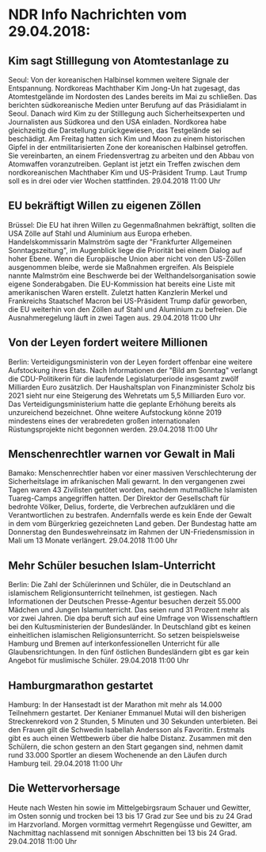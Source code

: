 # NDR Info Nachrichten vom 29.04.2018:


## Kim sagt Stilllegung von Atomtestanlage zu
Seoul: Von der koreanischen Halbinsel kommen weitere Signale der Entspannung. Nordkoreas Machthaber Kim Jong-Un hat zugesagt, das Atomtestgelände im Nordosten des Landes bereits im Mai zu schließen. Das berichten südkoreanische Medien unter Berufung auf das Präsidialamt in Seoul. Danach wird Kim zu der Stilllegung auch Sicherheitsexperten und Journalisten aus Südkorea und den USA einladen. Nordkorea habe gleichzeitig die Darstellung zurückgewiesen, das Testgelände sei beschädigt. Am Freitag hatten sich Kim und Moon zu einem historischen Gipfel in der entmilitarisierten Zone der koreanischen Halbinsel getroffen. Sie vereinbarten, an einem Friedensvertrag zu arbeiten und den Abbau von Atomwaffen voranzutreiben. Geplant ist jetzt ein Treffen zwischen dem nordkoreanischen Machthaber Kim und US-Präsident Trump. Laut Trump soll es in drei oder vier Wochen stattfinden. 29.04.2018 11:00 Uhr 

## EU bekräftigt Willen zu eigenen Zöllen
Brüssel: Die EU hat ihren Willen zu Gegenmaßnahmen bekräftigt, sollten die USA Zölle auf Stahl und Aluminium aus Europa erheben. Handelskommissarin Malmström sagte der "Frankfurter Allgemeinen Sonntagszeitung", im Augenblick liege die Priorität bei einem Dialog auf hoher Ebene. Wenn die Europäische Union aber nicht von den US-Zöllen ausgenommen bleibe, werde sie Maßnahmen ergreifen. Als Beispiele nannte Malmström eine Beschwerde bei der Welthandelsorganisation sowie eigene Sonderabgaben. Die EU-Kommission hat bereits eine Liste mit amerikanischen Waren erstellt. Zuletzt hatten Kanzlerin Merkel und Frankreichs Staatschef Macron bei US-Präsident Trump dafür geworben, die EU weiterhin von den Zöllen auf Stahl und Aluminium zu befreien. Die Ausnahmeregelung läuft in zwei Tagen aus. 29.04.2018 11:00 Uhr 

## Von der Leyen fordert weitere Millionen
Berlin: Verteidigungsministerin von der Leyen fordert offenbar eine weitere Aufstockung ihres Etats. Nach Informationen der "Bild am Sonntag" verlangt die CDU-Politikerin für die laufende Legislaturperiode insgesamt zwölf Milliarden Euro zusätzlich. Der Haushaltsplan von Finanzminister Scholz bis 2021 sieht nur eine Steigerung des Wehretats um 5,5 Milliarden Euro vor. Das Verteidigungsministerium hatte die geplante Erhöhung bereits als unzureichend bezeichnet. Ohne weitere Aufstockung könne 2019 mindestens eines der verabredeten großen internationalen Rüstungsprojekte nicht begonnen werden. 29.04.2018 11:00 Uhr 

## Menschenrechtler warnen vor Gewalt in Mali
Bamako: Menschenrechtler haben vor einer massiven Verschlechterung der Sicherheitslage im afrikanischen Mali gewarnt. In den vergangenen zwei Tagen waren 43 Zivilisten getötet worden, nachdem mutmaßliche Islamisten Tuareg-Camps angegriffen hatten. Der Direktor der Gesellschaft für bedrohte Völker, Delius, forderte, die Verbrechen aufzuklären und die Verantwortlichen zu bestrafen. Andernfalls werde es kein Ende der Gewalt in dem vom Bürgerkrieg gezeichneten Land geben. Der Bundestag hatte am Donnerstag den Bundeswehreinsatz im Rahmen der UN-Friedensmission in Mali um 13 Monate verlängert. 29.04.2018 11:00 Uhr 

## Mehr Schüler besuchen Islam-Unterricht
Berlin: Die Zahl der Schülerinnen und Schüler, die in Deutschland an islamischem Religionsunterricht teilnehmen, ist gestiegen. Nach Informationen der Deutschen Presse-Agentur besuchen derzeit 55.000 Mädchen und Jungen Islamunterricht. Das seien rund 31 Prozent mehr als vor zwei Jahren. Die dpa beruft sich auf eine Umfrage von Wissenschaftlern bei den Kultusministerien der Bundesländer. In Deutschland gibt es keinen einheitlichen islamischen Religionsunterricht. So setzen beispielsweise Hamburg und Bremen auf interkonfessionellen Unterricht für alle Glaubensrichtungen. In den fünf östlichen Bundesländern gibt es gar kein Angebot für muslimische Schüler. 29.04.2018 11:00 Uhr 

## Hamburgmarathon gestartet
Hamburg: In der Hansestadt ist der Marathon mit mehr als 14.000 Teilnehmern gestartet. Der Kenianer Emmanuel Mutai will den bisherigen Streckenrekord von 2 Stunden, 5 Minuten und 30 Sekunden unterbieten. Bei den Frauen gilt die Schwedin Isabellah Andersson als Favoritin. Erstmals gibt es auch einen Wettbewerb über die halbe Distanz. Zusammen mit den Schülern, die schon gestern an den Start gegangen sind, nehmen damit rund 33.000 Sportler an diesem Wochenende an den Läufen durch Hamburg teil. 29.04.2018 11:00 Uhr 

## Die Wettervorhersage
Heute nach Westen hin sowie im Mittelgebirgsraum Schauer und Gewitter, im Osten sonnig und trocken bei 13 bis 17 Grad zur See und bis zu 24 Grad im Harzvorland. Morgen vormittag vermehrt Regengüsse und Gewitter, am Nachmittag nachlassend mit sonnigen Abschnitten bei 13 bis 24 Grad. 29.04.2018 11:00 Uhr 

